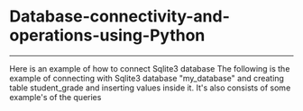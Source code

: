 # Database-connectivity-and-operations-using-Python
-------------------------------------------------------
Here is an example of how to connect Sqlite3 database
The following is the example of connecting with Sqlite3 database "my_database" 
and creating table student_grade and inserting values inside it.
It's also consists of some example's of the queries 
